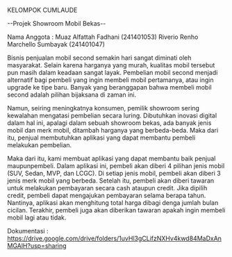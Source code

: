 KELOMPOK CUMLAUDE

--Projek Showroom Mobil Bekas--

Nama Anggota : 
Muaz Alfattah Fadhani (241401053)
Riverio Renho Marchello Sumbayak (241401047)

  Bisnis penjualan mobil second semakin hari sangat diminati oleh masyarakat. Selain karena harganya yang murah, kualitas mobil tersebut pun masih dalam keadaan sangat layak. Pembelian mobil second menjadi alternatif bagi pembeli yang ingin membeli mobil pertamanya, atau ingin upgrade ke tipe baru. Banyak yang beranggapan bahwa membeli mobil second adalah pilihan bijaksana di zaman ini.

  Namun, seiring meningkatnya konsumen, pemilik showroom sering kewalahan mengatasi pembelian secara luring. Dibutuhkan inovasi digital dalam hal ini, apalagi dalam sebuah showroom bekas, ada banyak jenis mobil dan merk mobil, ditambah harganya yang berbeda-beda. Maka dari itu, penjual membutuhkan aplikasi yang dapat membantu pembeli melakukan pembelian.

  Maka dari itu, kami membuat aplikasi yang dapat membantu baik penjual maupunpembeli. Dalam aplikasi ini, pembeli akan diberi 4 pilihan jenis mobil (SUV, Sedan, MVP, dan LCGC). Di setiap jenis mobil, pembeli akan diberi 3 jenis merk mobil yang berbeda. Setelah itu, pembeli akan diberi tawaran untuk melakukan pembayaran secara cash ataupun credit. Jika dipilih credit, pembeli dapat mengajukan pembayaran selama berapa tahun. Nantinya, aplikasi akan menghitung total harga dibagi denga jumlah bulan cicilan. Terakhir, pembeli juga akan diberikan tawaran apakah ingin membeli mobil lagi atau tidak.


Dokumentasi : https://drive.google.com/drive/folders/1uvHl3gCLifzNXHv4kwd84MaDxAnMGAlH?usp=sharing
